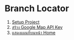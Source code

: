 
# Branch Locator

1. [Setup Project](1-setup-project.md)
2. [สร้าง Google Map API Key](2-get-google-map-api-key.md) 
3. [แสดงแผนที่บนหน้า Home](branch-locator/3-show-map.md) 
